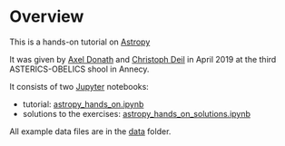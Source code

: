 # Overview

This is a hands-on tutorial on [Astropy](https://www.astropy.org/)

It was given by [Axel Donath](https://github.com/adonath) and [Christoph Deil](https://christophdeil.com) in April 2019 at the third ASTERICS-OBELICS shool in Annecy.

It consists of two [Jupyter](https://jupyter.org/) notebooks:
- tutorial: [astropy_hands_on.ipynb](astropy_hands_on.ipynb)
- solutions to the exercises: [astropy_hands_on_solutions.ipynb](astropy_hands_on_solutions.ipynb)

All example data files are in the [data](data) folder.
